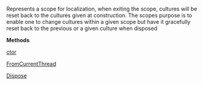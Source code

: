Represents a scope for localization, when exiting the scope, cultures will be reset back to the cultures given at construction.
            The scopes purpose is to enable one to change cultures within a given scope but have it gracefully reset back to the previous
            or a given culture when disposed

**Methods**

[ctor](Bifrost.Globalization.LocalizationScope.ctor)


[FromCurrentThread](Bifrost.Globalization.LocalizationScope.FromCurrentThread)


[Dispose](Bifrost.Globalization.LocalizationScope.Dispose)
